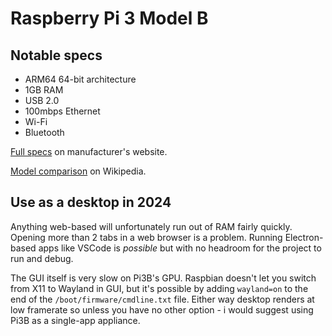 # Raspberry Pi 3 Model B

## Notable specs

- ARM64 64-bit architecture
- 1GB RAM
- USB 2.0
- 100mbps Ethernet
- Wi-Fi
- Bluetooth

[Full specs](https://www.raspberrypi.com/products/raspberry-pi-3-model-b/) on manufacturer's website.

[Model comparison](https://en.wikipedia.org/wiki/Raspberry_Pi#Model_comparison) on Wikipedia.

## Use as a desktop in 2024

Anything web-based will unfortunately run out of RAM fairly quickly. Opening more than 2 tabs in a web browser is a problem. Running Electron-based apps like VSCode is _possible_ but with no headroom for the project to run and debug.

The GUI itself is very slow on Pi3B's GPU. Raspbian doesn't let you switch from X11 to Wayland in GUI, but it's possible by adding `wayland=on` to the end of the `/boot/firmware/cmdline.txt` file. Either way desktop renders at low framerate so unless you have no other option - i would suggest using Pi3B as a single-app appliance.
